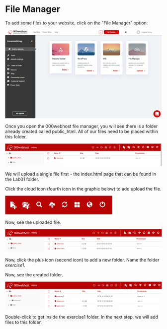 # File Manager

To add some files to your website, click on the "File Manager" option:

![](./img/web6.PNG)

Once you open the 000webhost file manager, you will see there is a folder already created called public_html. All of our files need to be placed within this folder.

![](./img/web2.PNG)

We will upload a single file first - the index.html page that can be found in the Lab01 folder.

Click the cloud icon (fourth icon in the graphic below) to add upload the file.

![](./img/web1.PNG)

Now, see the uploaded file.

![](./img/web3.PNG)

Now, click the plus icon (second icon) to add a new folder. Name the folder *exercise1*.

Now, see the created folder.

![](./img/web4.PNG)

Double-click to get inside the exercise1 folder. In the next step, we will add files to this folder.
